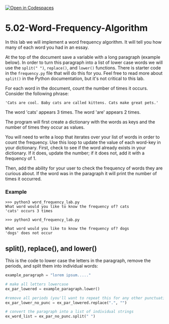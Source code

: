 [![Open in Codespaces](https://classroom.github.com/assets/launch-codespace-2972f46106e565e64193e422d61a12cf1da4916b45550586e14ef0a7c637dd04.svg)](https://classroom.github.com/open-in-codespaces?assignment_repo_id=18544521)
# 5.02-Word-Frequency-Algorithm

In this lab we will implement a word frequency algorithm. It will tell you how many of each word you had in an essay.

At the top of the document save a variable with a long paragraph (example below). In order to turn this paragraph into a list of lower case words we will use the `split(" ")`, `replace()`, and `lower()` functions. There is starter code in the `frequency.py` file that will do this for you. Feel free to read more about `split()` in the Python documentation, but it's not critical to this lab.

For each word in the document, count the number of times it occurs. Consider the following phrase: 
```
'Cats are cool. Baby cats are called kittens. Cats make great pets.'
```
The word 'cats' appears 3 times. The word 'are' appears 2 times.

The program will first create a dictionary with the words as keys and the number of times they occur as values. 

You will need to write a loop that iterates over your list of words in order to count the frequency. Use this loop to update the value of each word-key in your dictionary. First, check to see if the word already exists in your dictionary. If it does, update the number; if it does not, add it with a frequency of 1.

Then, add the ability for your user to check the frequency of words they are curious about. If the word was in the paragraph it will print the number of times it occurred.

### Example

```
>>> python3 word_frequency_lab.py
What word would you like to know the frequency of? cats
'cats' occurs 3 times

>>> python3 word_frequency_lab.py

What word would you like to know the frequency of? dogs
'dogs' does not occur
```

## split(), replace(), and lower()

This is the code to lower case the letters in the paragraph, remove the periods, and split them into individual words:

```python
example_paragraph = "lorem ipsum....."

# make all letters lowercase
ex_par_lowered = example_paragraph.lower()

#remove all periods (you'll want to repeat this for any other punctuation in your paragraph)
ex_par_lower_no_punc = ex_par_lowered.replace(".", "")

# convert the paragraph into a list of individual strings
ex_word_list = ex_par_no_punc.split(" ")
```



